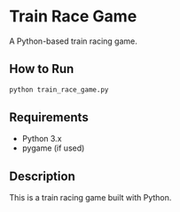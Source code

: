# Train Race Game

A Python-based train racing game.

## How to Run

```bash
python train_race_game.py
```

## Requirements

- Python 3.x
- pygame (if used)

## Description

This is a train racing game built with Python.
